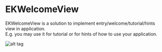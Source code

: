 EKWelcomeView
=============

EKWelcomeView is a solution to implement entry/welcome/tutorial/hints view in application.  
E.g. you may use it for tutorial or for hints of how to use your application.

![alt tag](https://raw.github.com/EvgenyKarkan/EKWelcomeView/master/EKWelcomeView/EKWelcomeView/Classes/screenshot.png)
